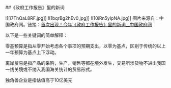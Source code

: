 ##《政府工作报告》里的新词

![[i7ThQaL8RF.jpg]]
![[bqrBg2hEv0.jpg]]
![[0iRn5yIpNA.jpg]]
图片来源自：中国政府网。链接：[首次出现！今年《政府工作报告》里的新词__中国政府网](https://www.gov.cn/zhengce/jiedu/tujie/202503/content_7010443.htm)

以下是一些关键词的简单解释：

零基预算是指从零开始考虑各个事项的预期支出，以零为基点，区别于传统的以上一年预算为基点上下浮动。

离岸贸易是指产品的采购，生产，销售等都在境外发生，交易所涉货物不进出我国一线关境或不纳入我国海关统计的贸易形式。

独角兽企业是指估值高于10亿美元




